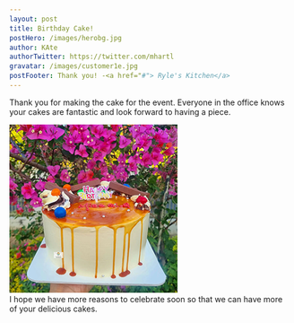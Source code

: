 ```yaml
---
layout: post
title: Birthday Cake!
postHero: /images/herobg.jpg
author: KAte
authorTwitter: https://twitter.com/mhartl
gravatar: /images/customer1e.jpg
postFooter: Thank you! -<a href="#"> Ryle's Kitchen</a>
---
```



Thank you for making the cake for the event. Everyone in the office knows 
your cakes are fantastic and look forward to having a piece. 

<img class="pull-left" src="/images/cakeblog-072522.png" alt="cake">
<br>
I hope we 
have more reasons to celebrate soon so that we can have more of your 
delicious cakes.
